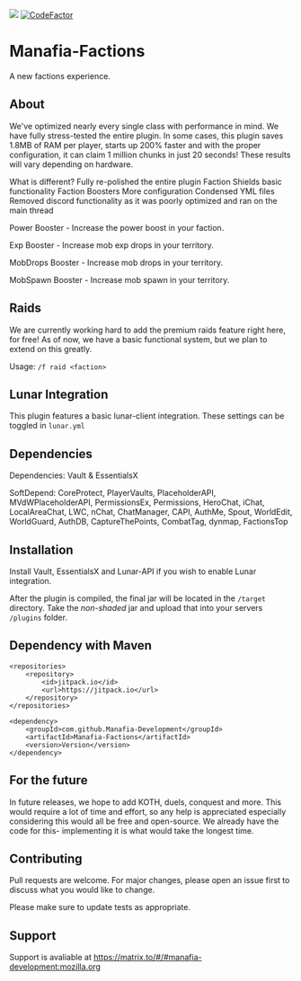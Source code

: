 [![](https://jitpack.io/v/Manafia-Development/Manafia-Factions.svg)](https://jitpack.io/#Manafia-Development/Manafia-Factions) [![CodeFactor](https://www.codefactor.io/repository/github/manafia-development/manafia-factions/badge)](https://www.codefactor.io/repository/github/manafia-development/manafia-factions)

# Manafia-Factions
A new factions experience.

## About



We've optimized nearly every single class with performance in mind. We have fully stress-tested the entire plugin. In some cases, this plugin saves 1.8MB of RAM per player, starts up 200% faster and with the proper configuration, it can claim 1 million chunks in just 20 seconds! These results will vary depending on hardware.

What is different?
Fully re-polished the entire plugin
Faction Shields basic functionality
Faction Boosters
More configuration
Condensed YML files
Removed discord functionality as it was poorly optimized and ran on the main thread




Power Booster - Increase the power boost in your faction.

Exp Booster - Increase mob exp drops in your territory.

MobDrops Booster - Increase mob drops in your territory.

MobSpawn Booster - Increase mob spawn in your territory.


## Raids

We are currently working hard to add the premium raids feature right here, for free! As of now, we have a basic functional system, but we plan to extend on this greatly. 


Usage:
``/f raid <faction>``




## Lunar Integration

This plugin features a basic lunar-client integration. These settings can be toggled in ``lunar.yml``



## Dependencies

Dependencies: Vault & EssentialsX

SoftDepend: CoreProtect, PlayerVaults, PlaceholderAPI, MVdWPlaceholderAPI, PermissionsEx, Permissions, HeroChat, iChat, LocalAreaChat, LWC, nChat, ChatManager, CAPI, AuthMe, Spout, WorldEdit, WorldGuard, AuthDB, CaptureThePoints, CombatTag, dynmap, FactionsTop




## Installation

Install Vault, EssentialsX and Lunar-API if you wish to enable Lunar integration.

After the plugin is compiled, the final jar will be located in the ``/target`` directory. Take the *non-shaded* jar and upload that into your servers ``/plugins`` folder.


## Dependency with Maven


	<repositories>
		<repository>
		    <id>jitpack.io</id>
		    <url>https://jitpack.io</url>
		</repository>
	</repositories>

	<dependency>
	    <groupId>com.github.Manafia-Development</groupId>
	    <artifactId>Manafia-Factions</artifactId>
	    <version>Version</version>
	</dependency>

## For the future

In future releases, we hope to add KOTH, duels, conquest and more. This would require a lot of time and effort, so any help is appreciated especially considering this would all be free and open-source. We already have the code for this- implementing it is what would take the longest time.






## Contributing
Pull requests are welcome. For major changes, please open an issue first to discuss what you would like to change.

Please make sure to update tests as appropriate.


## Support

Support is avaliable at https://matrix.to/#/#manafia-development:mozilla.org

